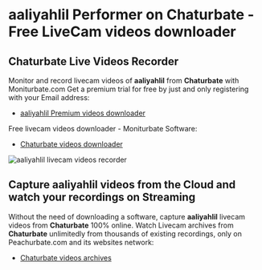 # aaliyahlil Performer on Chaturbate - Free LiveCam videos downloader

## Chaturbate Live Videos Recorder

Monitor and record livecam videos of **aaliyahlil** from **Chaturbate** with Moniturbate.com
Get a premium trial for free by just and only registering with your Email address:
* [aaliyahlil Premium videos downloader](https://moniturbate.com/request-demo-licence-key.html)

Free livecam videos downloader - Moniturbate Software:
* [Chaturbate videos downloader](https://moniturbate.com/moniturbate-download-software.html)

![aaliyahlil livecam videos recorder](https://peachurnet.com/templates/moniturbate-software.png)


## Capture aaliyahlil videos from the Cloud and watch your recordings on Streaming

Without the need of downloading a software, capture **aaliyahlil** livecam videos from **Chaturbate** 100% online.
Watch Livecam archives from **Chaturbate** unlimitedly from thousands of existing recordings, only on Peachurbate.com and its websites network:
* [Chaturbate videos archives](https://peachurnet.com/)